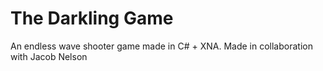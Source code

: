 # The Darkling Game
An endless wave shooter game made in C# + XNA. Made in collaboration with Jacob Nelson
